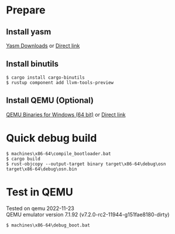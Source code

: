 
# Prepare

## Install yasm

[Yasm Downloads](https://yasm.tortall.net/Download.html) or [Direct link](http://www.tortall.net/projects/yasm/releases/yasm-1.3.0-win64.exe)

## Install binutils

```
$ cargo install cargo-binutils
$ rustup component add llvm-tools-preview
```

## Install QEMU (Optional)

[QEMU Binaries for Windows (64 bit)](https://qemu.weilnetz.de/w64/) or [Direct link](https://qemu.weilnetz.de/w64/2022/qemu-w64-setup-20221123.exe)

# Quick debug build
```
$ machines\x86-64\compile_bootloader.bat
$ cargo build
$ rust-objcopy --output-target binary target\x86-64\debug\osn target\x86-64\debug\osn.bin
```

# Test in QEMU

Tested on qemu 2022-11-23 \
QEMU emulator version 7.1.92 (v7.2.0-rc2-11944-g151fae8180-dirty)

```
$ machines\x86-64\debug_boot.bat
```
